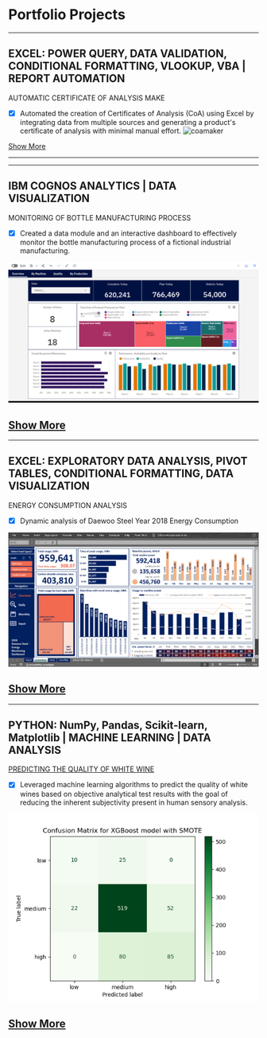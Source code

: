 # Portfolio Projects  

---
## EXCEL: POWER QUERY, DATA VALIDATION, CONDITIONAL FORMATTING, VLOOKUP, VBA | REPORT AUTOMATION
AUTOMATIC CERTIFICATE OF ANALYSIS MAKE
- [X] Automated the creation of Certificates of Analysis (CoA) using Excel by integrating data from multiple sources and generating a product's certificate of analysis with minimal manual effort.
![coamaker](https://github.com/je-marco/coamaker/blob/922d881da3f159242317a279eab19157d090ff03/coa_maker.png)

[Show More](https://github.com/je-marco/coamaker.git)

---  

    
  
---
## IBM COGNOS ANALYTICS | DATA VISUALIZATION
MONITORING OF BOTTLE MANUFACTURING PROCESS
- [X] Created a data module and an interactive dashboard to effectively monitor the bottle manufacturing process of a fictional industrial manufacturing. 

![Overview](https://github.com/je-marco/Monitoring-of-Bottle-Manufacturing-Process/blob/255b4717482d3012ed549af36daab030f1bbea1a/1_overview.png)

[Show More](https://github.com/je-marco/Monitoring-of-Bottle-Manufacturing-Process.git)
---



---
## EXCEL: EXPLORATORY DATA ANALYSIS, PIVOT TABLES, CONDITIONAL FORMATTING, DATA VISUALIZATION
ENERGY CONSUMPTION ANALYSIS
- [X] Dynamic analysis of Daewoo Steel Year 2018 Energy Consumption

  
![Overview_image](https://github.com/je-marco/energy_consumption_analysis/blob/7259fab560126c081a6bd1d675d80ca96d374181/overview.png)

[Show More](https://github.com/je-marco/energy_consumption_analysis)
---   


         
---
## PYTHON: NumPy, Pandas, Scikit-learn, Matplotlib | MACHINE LEARNING | DATA ANALYSIS
[PREDICTING THE QUALITY OF WHITE WINE](https://docs.google.com/presentation/d/1oDFPnfKkoBjCuXTg55KydqY83c-4uBwVb0ZATAKvQlY/edit?usp=sharing)
- [X] Leveraged machine learning algorithms to predict the quality of white wines based on objective analytical test results with the goal of reducing the inherent subjectivity present in human sensory analysis.

![Confusion_matrix](https://github.com/je-marco/Wine-Quality-Prediction/blob/1226304f9246b59ff5256238ab3b2b22392868de/Confusion%20Matrix%20for%20XGBoost%20model%20with%20SMOTE.png)
  
[Show More](https://github.com/je-marco/Wine-Quality-Prediction.git)
---  

